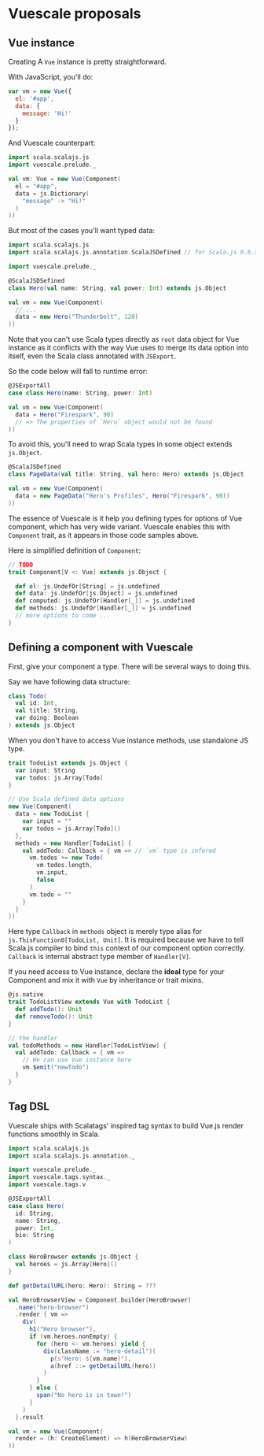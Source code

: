 # Vuescale proposals

## Vue instance

Creating A `Vue` instance is pretty straightforward.

With JavaScript, you'll do:

```javascript
var vm = new Vue({
  el: '#app',
  data: {
    message: 'Hi!'
  }
});
```

And Vuescale counterpart:

```scala
import scala.scalajs.js
import vuescale.prelude._

val vm: Vue = new Vue(Component(
  el = "#app",
  data = js.Dictionary(
    "message" -> "Hi!"
  )
))
```

But most of the cases you'll want typed data:

```scala
import scala.scalajs.js
import scala.scalajs.js.annotation.ScalaJSDefined // for Scala.js 0.6.x

import vuescale.prelude._

@ScalaJSDSefined
class Hero(val name: String, val power: Int) extends js.Object

val vm = new Vue(Component(
  // ...
  data = new Hero("Thunderbolt", 120)
))
```

Note that you can't use Scala types directly as `root` data object for Vue instance as it conflicts with the way Vue uses to merge its data option into itself, even the Scala class annotated with `JSExport`.

So the code below will fall to runtime error:

```scala
@JSExportAll
case class Hero(name: String, power: Int)

val vm = new Vue(Component(
  data = Hero("Firespark", 90)
  // => The properties of `Hero` object would not be found
))
```

To avoid this, you'll need to wrap Scala types in some object extends `js.Object`.

```scala
@ScalaJSDefined
class PageData(val title: String, val hero: Hero) extends js.Object

val vm = new Vue(Component(
  data = new PageData("Hero's Profiles", Hero("Firespark", 90))
))
```

The essence of Vuescale is it help you defining types for options of Vue component, which has very wide variant. Vuescale enables this with `Component` trait, as it appears in those code samples above.

Here is simplified definition of `Component`:

```scala
// TODO
trait Component[V <: Vue] extends js.Object {

  def el: js.UndefOr[String] = js.undefined
  def data: js.UndefOr[js.Object] = js.undefined
  def computed: js.UndefOr[Handler[_]] = js.undefined
  def methods: js.UndefOr[Handler[_]] = js.undefined
  // more options to come ...
}
```


## Defining a component with Vuescale

First, give your component a type. There will be several ways to doing this.

Say we have following data structure:

```scala
class Todo(
  val id: Int,
  val title: String,
  var doing: Boolean
) extends js.Object
```

When you don't have to access Vue instance methods, use standalone JS type.

```scala
trait TodoList extends js.Object {
  var input: String
  var todos: js.Array[Todo]
}

// Use Scala defined data options
new Vue(Component(
  data = new TodoList {
    var input = ""
    var todos = js.Array[Todo]()
  },
  methods = new Handler[TodoList] {
    val addTodo: Callback = { vm => // `vm` type is infered
      vm.todos += new Todo(
        vm.todos.length,
        vm.input,
        false
      )
      vm.todo = ""
    }
  }
))
```

Here type `Callback` in `methods` object is merely type alias for `js.ThisFunction0[TodoList, Unit]`. It is required because we have to tell Scala.js compiler to bind `this` context of our component option correctly. `Callback` is internal abstract type member of `Handler[V]`.

If you need access to Vue instance, declare the **ideal** type for your Component and mix it with `Vue` by inheritance or trait mixins.

```scala
@js.native
trait TodoListView extends Vue with TodoList {
  def addTodo(): Unit
  def removeTodo(): Unit
}

// the handler
val todoMethods = new Handler[TodoListView] {
  val addTodo: Callback = { vm => 
    // We can use Vue instance here
    vm.$emit("newTodo")
  }
}
```

## Tag DSL

Vuescale ships with Scalatags' inspired tag syntax to build Vue.js render functions smoothly in Scala.

```scala
import scala.scalajs.js
import scala.scalajs.js.annotation._

import vuescale.prelude._
import vuescale.tags.syntax._
import vuescale.tags.v

@JSExportAll
case class Hero(
  id: String,
  name: String,
  power: Int,
  bio: String
)

class HeroBrowser extends js.Object {
  val heroes = js.Array[Hero]()
}

def getDetailURL(hero: Hero): String = ???

val HeroBrowserView = Component.builder[HeroBrowser]
  .name("hero-browser")
  .render { vm =>
    div(
      h1("Hero browser"),
      if (vm.heroes.nonEmpty) {
        for (hero <- vm.heroes) yield {
          div(className := "hero-detail")(
            p(s"Hero: ${vm.name}"),
            a(href ::= getDetailURL(hero))
          )
        }
      } else {
        span("No hero is in town!")
      }
    )
  }.result

val vm = new Vue(Component(
  render = (h: CreateElement) => h(HeroBrowserView)
))
```